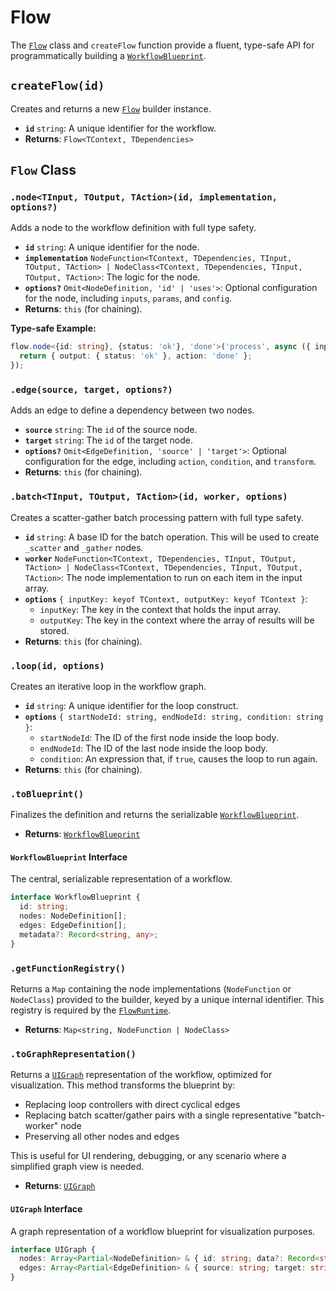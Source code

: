 # Flow

The [`Flow`](/api/flow#flow-class) class and `createFlow` function provide a fluent, type-safe API for programmatically building a [`WorkflowBlueprint`](/api/flow#workflowblueprint-interface).

## `createFlow(id)`

Creates and returns a new [`Flow`](/api/flow#flow-class) builder instance.

-   **`id`** `string`: A unique identifier for the workflow.
-   **Returns**: `Flow<TContext, TDependencies>`

## `Flow` Class

### `.node<TInput, TOutput, TAction>(id, implementation, options?)`

Adds a node to the workflow definition with full type safety.

-   **`id`** `string`: A unique identifier for the node.
-   **`implementation`** `NodeFunction<TContext, TDependencies, TInput, TOutput, TAction> | NodeClass<TContext, TDependencies, TInput, TOutput, TAction>`: The logic for the node.
-   **`options?`** `Omit<NodeDefinition, 'id' | 'uses'>`: Optional configuration for the node, including `inputs`, `params`, and `config`.
-   **Returns**: `this` (for chaining).

**Type-safe Example:**
```typescript
flow.node<{id: string}, {status: 'ok'}, 'done'>('process', async ({ input }) => {
  return { output: { status: 'ok' }, action: 'done' };
});
```

### `.edge(source, target, options?)`

Adds an edge to define a dependency between two nodes.

-   **`source`** `string`: The `id` of the source node.
-   **`target`** `string`: The `id` of the target node.
-   **`options?`** `Omit<EdgeDefinition, 'source' | 'target'>`: Optional configuration for the edge, including `action`, `condition`, and `transform`.
-   **Returns**: `this` (for chaining).

### `.batch<TInput, TOutput, TAction>(id, worker, options)`

Creates a scatter-gather batch processing pattern with full type safety.

-   **`id`** `string`: A base ID for the batch operation. This will be used to create `_scatter` and `_gather` nodes.
-   **`worker`** `NodeFunction<TContext, TDependencies, TInput, TOutput, TAction> | NodeClass<TContext, TDependencies, TInput, TOutput, TAction>`: The node implementation to run on each item in the input array.
-   **`options`** `{ inputKey: keyof TContext, outputKey: keyof TContext }`:
    -   `inputKey`: The key in the context that holds the input array.
    -   `outputKey`: The key in the context where the array of results will be stored.
-   **Returns**: `this` (for chaining).

### `.loop(id, options)`

Creates an iterative loop in the workflow graph.

-   **`id`** `string`: A unique identifier for the loop construct.
-   **`options`** `{ startNodeId: string, endNodeId: string, condition: string }`:
    -   `startNodeId`: The ID of the first node inside the loop body.
    -   `endNodeId`: The ID of the last node inside the loop body.
    -   `condition`: An expression that, if `true`, causes the loop to run again.
-   **Returns**: `this` (for chaining).

### `.toBlueprint()`

Finalizes the definition and returns the serializable [`WorkflowBlueprint`](/api/flow#workflowblueprint-interface).

-   **Returns**: [`WorkflowBlueprint`](/api/flow#workflowblueprint-interface)

#### `WorkflowBlueprint` Interface

The central, serializable representation of a workflow.

```typescript
interface WorkflowBlueprint {
  id: string;
  nodes: NodeDefinition[];
  edges: EdgeDefinition[];
  metadata?: Record<string, any>;
}
```

### `.getFunctionRegistry()`

Returns a `Map` containing the node implementations (`NodeFunction` or `NodeClass`) provided to the builder, keyed by a unique internal identifier. This registry is required by the [`FlowRuntime`](/api/runtime#flowruntime-class).

-   **Returns**: `Map<string, NodeFunction | NodeClass>`

### `.toGraphRepresentation()`

Returns a [`UIGraph`](/api/flow#uigraph-interface) representation of the workflow, optimized for visualization. This method transforms the blueprint by:

-   Replacing loop controllers with direct cyclical edges
-   Replacing batch scatter/gather pairs with a single representative "batch-worker" node
-   Preserving all other nodes and edges

This is useful for UI rendering, debugging, or any scenario where a simplified graph view is needed.

-   **Returns**: [`UIGraph`](/api/flow#uigraph-interface)

#### `UIGraph` Interface

A graph representation of a workflow blueprint for visualization purposes.

```typescript
interface UIGraph {
  nodes: Array<Partial<NodeDefinition> & { id: string; data?: Record<string, any>; type?: string }>;
  edges: Array<Partial<EdgeDefinition> & { source: string; target: string; data?: Record<string, any> }>;
}
```

